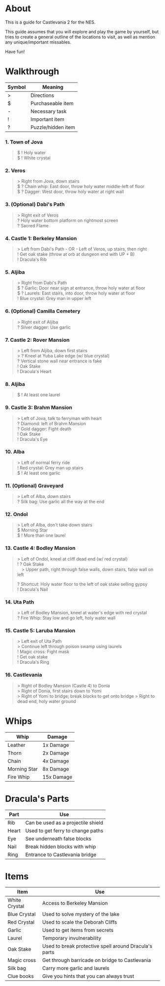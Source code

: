#  About

This is a guide for Castlevania 2 for the NES.

This guide assumes that you will explore and play the game by yourself, but tries to create a general outline of the locations to visit, as well as mention any unique/important missables.

Have fun\!

# Walkthrough  

| Symbol    | Meaning               |
|-----------|-----------------------|
| \>        | Directions            |
| \$        | Purchaseable item     |
| \-        | Necessary task        |
| \!        | Important item        |
| \?        | Puzzle/hidden item    |

### 1. Town of Jova

>   \$ \! Holy water  
    \$ \! White crystal

### 2. Veros  

>   \> Right from Jova, down stairs  
    \$ \? Chain whip: East door, throw holy water middle\-left of floor  
    \$ \? Dagger: West door, throw holy water at right wall 

### 3. (Optional) Dabi's Path  

>   \> Right exit of Veros  
    \? Holy water bottom platform on rightmost screen  
    \? Sacred Flame 

### 4. Castle 1: Berkeley Mansion   

>   \> Left from Dabi's Path - OR - Left of Veros, up stairs, then right  
    \! Get oak stake (throw at orb at dungeon end with UP + B)  
    \! Dracula's Rib

### 5. Aljiba   

>   \> Right from Dabi's Path  
    \$ \? Garlic: Door near sign at entrance, throw holy water at floor  
    \$ \? Laurels: East stairs, into door, throw holy water at floor  
    \! Blue crystal: Grey man in upper left
    
### 6. (Optional) Camilla Cemetery  

>   \> Right exit of Aljiba  
    \? Silver dagger: Use garlic

### 7. Castle 2: Rover Mansion

>   \> Left from Aljiba, down first stairs  
    \> \? Kneel at Yuba Lake edge (w/ blue crystal)  
    \? Vertical stone wall near entrance is fake  
    \! Oak Stake  
    \! Dracula's Heart

### 8. Aljiba  

>   \$ \! At least one laurel

### 9. Castle 3: Brahm Mansion  

>   \> Left of Jova, talk to ferryman with heart  
    \? Diamond: left of Brahm Mansion  
    \? Gold dagger: Fight death  
    \! Oak Stake  
    \! Dracula's Eye

### 10. Alba  

>   \> Left of normal ferry ride  
    \! Red crystal: Grey man up stairs  
    \$ \! At least one garlic

### 11. (Optional) Graveyard  

>   \> Left of Alba, down stairs  
    \? Silk bag: Use garlic all the way at the end

### 12. Ondol  

>   \> Left of Alba, don't take down stairs  
    \$ Morning Star  
    \$ \! More than one laurel

### 13. Castle 4: Bodley Mansion  

>   \> Left of Ondol, kneel at cliff dead end (w/ red crystal)  
>   \! \? Oak Stake  
>   &emsp;\> Upper path, right through false walls, down stairs, false wall on left
>
>   \? Shortcut: Holy water floor to the left of oak stake selling gypsy  
    \! Dracula's Nail

### 14. Uta Path  

>   \> Left of Bodley Mansion, kneel at water's edge with red crystal  
    \? Fire Whip: Stay low and go left, holy water wall

### 15. Castle 5: Laruba Mansion  

>   \> Left exit of Uta Path  
    \> Continue left through poison swamp using laurels  
    \! Magic cross: Fight mask  
    \! Get oak stake  
    \! Dracula's Ring
    
### 16. Castlevania  

>   \> Right of Bodley Mansion (Castle 4) to Donia  
    \> Right of Donia, first stairs down to Yomi  
    \> Right of Yomi to bridge; break blocks to get onto bridge 
    \> Right to dead end, holy water ground  

# Whips  

| Whip          | Damage        |
|---------------|---------------|
| Leather       | 1x Damage     |
| Thorn         | 2x Damage     |
| Chain         | 4x Damage     |
| Morning Star  | 8x Damage     |
| Fire Whip     | 15x Damage    |

# Dracula's Parts  

| Part  | Use                                   |
|-------|---------------------------------------|
| Rib   | Can be used as a projectile shield    |
| Heart | Used to get ferry to change paths     | 
| Eye   | See underneath false blocks           |  
| Nail  | Break hidden blocks with whip         |  
| Ring  | Entrance to Castlevania bridge        |  

# Items  
| Item          | Use                                                   |
|---------------|-------------------------------------------------------|
| White Crystal | Access to Berkeley Mansion                            |
| Blue Crystal  | Used to solve mystery of the lake                     |
| Red Crystal   | Used to scale the Deborah Cliffs                      |
| Garlic        | Used to get items from secrets                        |
| Laurel        | Temporary invulnerability                             |
| Oak Stake     | Used to break protective spell around Dracula's parts |
| Magic cross   | Get through barricade on bridge to Castlevania        |
| Silk bag      | Carry more garlic and laurels                         |
| Clue books    | Give you hints that you can always trust              |